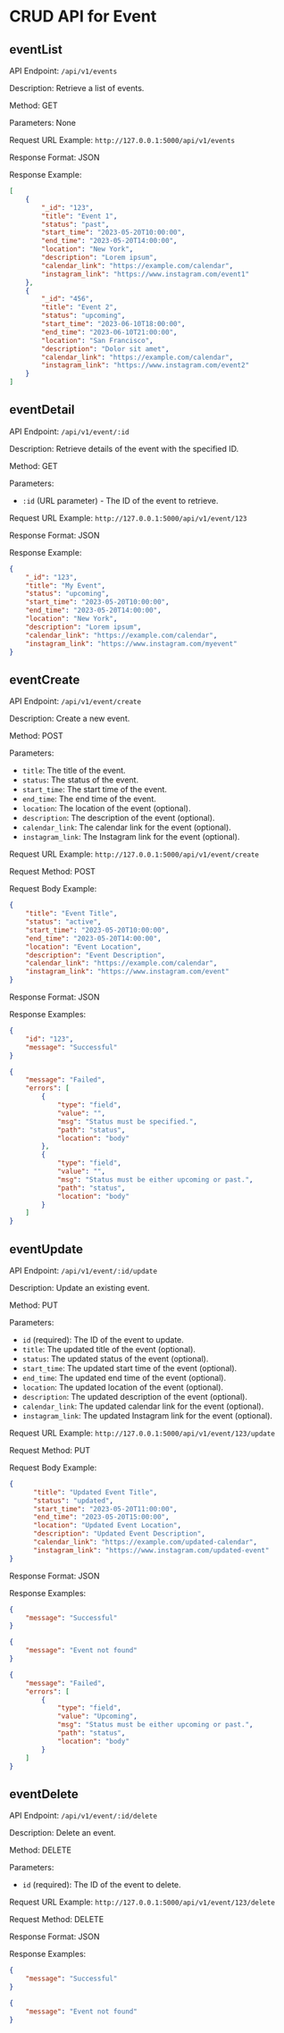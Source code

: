 CRUD API for Event
===


## eventList

API Endpoint: `/api/v1/events`

Description: Retrieve a list of events.

Method: GET

Parameters: None

Request URL Example: `http://127.0.0.1:5000/api/v1/events`

Response Format: JSON

Response Example:

```json
[
	{
		"_id": "123",
		"title": "Event 1",
		"status": "past",
		"start_time": "2023-05-20T10:00:00",
		"end_time": "2023-05-20T14:00:00",
		"location": "New York",
		"description": "Lorem ipsum",
		"calendar_link": "https://example.com/calendar",
		"instagram_link": "https://www.instagram.com/event1"
	},
	{
		"_id": "456",
		"title": "Event 2",
		"status": "upcoming",
		"start_time": "2023-06-10T18:00:00",
		"end_time": "2023-06-10T21:00:00",
		"location": "San Francisco",
		"description": "Dolor sit amet",
		"calendar_link": "https://example.com/calendar",
		"instagram_link": "https://www.instagram.com/event2"
	}
]
```


## eventDetail

API Endpoint: `/api/v1/event/:id`

Description: Retrieve details of the event with the specified ID.

Method: GET

Parameters:

- `:id` (URL parameter) - The ID of the event to retrieve.

Request URL Example: `http://127.0.0.1:5000/api/v1/event/123`

Response Format: JSON

Response Example:

```json
{
	"_id": "123",
	"title": "My Event",
	"status": "upcoming",
	"start_time": "2023-05-20T10:00:00",
	"end_time": "2023-05-20T14:00:00",
	"location": "New York",
	"description": "Lorem ipsum",
	"calendar_link": "https://example.com/calendar",
	"instagram_link": "https://www.instagram.com/myevent"
}
```


## eventCreate

API Endpoint: `/api/v1/event/create`

Description: Create a new event.

Method: POST

Parameters:

- `title`: The title of the event.
- `status`: The status of the event.
- `start_time`: The start time of the event.
- `end_time`: The end time of the event.
- `location`: The location of the event (optional).
- `description`: The description of the event (optional).
- `calendar_link`: The calendar link for the event (optional).
- `instagram_link`: The Instagram link for the event (optional).

Request URL Example: `http://127.0.0.1:5000/api/v1/event/create`

Request Method: POST

Request Body Example:

```json
{
	"title": "Event Title",
	"status": "active",
	"start_time": "2023-05-20T10:00:00",
	"end_time": "2023-05-20T14:00:00",
	"location": "Event Location",
	"description": "Event Description",
	"calendar_link": "https://example.com/calendar",
	"instagram_link": "https://www.instagram.com/event"
}
```

Response Format: JSON

Response Examples:

```json
{
    "id": "123",
	"message": "Successful"
}
```

```json
{
    "message": "Failed",
    "errors": [
        {
            "type": "field",
            "value": "",
            "msg": "Status must be specified.",
            "path": "status",
            "location": "body"
        },
        {
            "type": "field",
            "value": "",
            "msg": "Status must be either upcoming or past.",
            "path": "status",
            "location": "body"
        }
    ]
}
```


## eventUpdate

API Endpoint: `/api/v1/event/:id/update`

Description: Update an existing event.

Method: PUT

Parameters:

- `id` (required): The ID of the event to update.
- `title`: The updated title of the event (optional).
- `status`: The updated status of the event (optional).
- `start_time`: The updated start time of the event (optional).
- `end_time`: The updated end time of the event (optional).
- `location`: The updated location of the event (optional).
- `description`: The updated description of the event (optional).
- `calendar_link`: The updated calendar link for the event (optional).
- `instagram_link`: The updated Instagram link for the event (optional).

Request URL Example: `http://127.0.0.1:5000/api/v1/event/123/update`

Request Method: PUT

Request Body Example:

```json
{
	  "title": "Updated Event Title",
	  "status": "updated",
	  "start_time": "2023-05-20T11:00:00",
	  "end_time": "2023-05-20T15:00:00",
	  "location": "Updated Event Location",
	  "description": "Updated Event Description",
	  "calendar_link": "https://example.com/updated-calendar",
	  "instagram_link": "https://www.instagram.com/updated-event"
}
```

Response Format: JSON

Response Examples:

```json
{
	"message": "Successful"
}
```

```json
{
    "message": "Event not found"
}
```

```json
{
    "message": "Failed",
    "errors": [
        {
            "type": "field",
            "value": "Upcoming",
            "msg": "Status must be either upcoming or past.",
            "path": "status",
            "location": "body"
        }
    ]
}
```


## eventDelete

API Endpoint: `/api/v1/event/:id/delete`

Description: Delete an event.

Method: DELETE

Parameters:

- `id` (required): The ID of the event to delete.

Request URL Example: `http://127.0.0.1:5000/api/v1/event/123/delete`

Request Method: DELETE

Response Format: JSON

Response Examples:

```json
{
    "message": "Successful"
}
```

```json
{
    "message": "Event not found"
}
```
